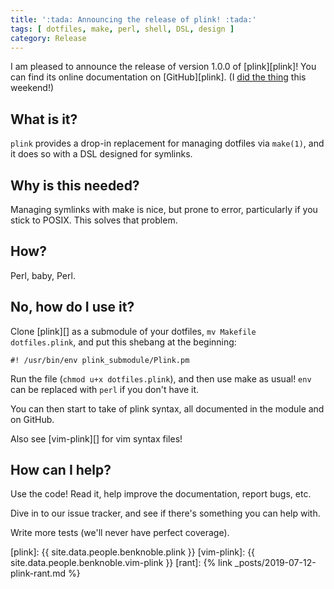 ```yaml
---
title: ':tada: Announcing the release of plink! :tada:'
tags: [ dotfiles, make, perl, shell, DSL, design ]
category: Release
---
```


I am pleased to announce the release of version 1.0.0 of [plink][plink]! You can
find its online documentation on [GitHub][plink]. (I [did the thing](rant) this
weekend!)

## What is it?

`plink` provides a drop-in replacement for managing dotfiles via `make(1)`, and
it does so with a DSL designed for symlinks.

## Why is this needed?

Managing symlinks with make is nice, but prone to error, particularly if you
stick to POSIX. This solves that problem.

## How?

Perl, baby, Perl.

## No, how do I use it?

Clone [plink][] as a submodule of your dotfiles, `mv Makefile dotfiles.plink`,
and put this shebang at the beginning:

```
#! /usr/bin/env plink_submodule/Plink.pm
```

Run the file (`chmod u+x dotfiles.plink`), and then use make as usual! `env` can
be replaced with `perl` if you don't have it.

You can then start to take of plink syntax, all documented in the module and on
GitHub.

Also see [vim-plink][] for vim syntax files!

## How can I help?

Use the code! Read it, help improve the documentation, report bugs, etc.

Dive in to our issue tracker, and see if there's something you can help with.

Write more tests (we'll never have perfect coverage).

[plink]: {{ site.data.people.benknoble.plink }}
[vim-plink]: {{ site.data.people.benknoble.vim-plink }}
[rant]: {% link _posts/2019-07-12-plink-rant.md %}
